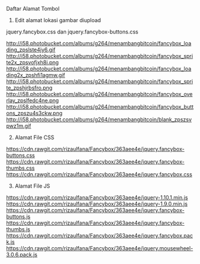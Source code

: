 Daftar Alamat Tombol

1) Edit alamat lokasi gambar diupload

jquery.fancybox.css dan 
jquery.fancybox-buttons.css

http://i58.photobucket.com/albums/g264/menambangbitcoin/fancybox_loading_zpslste4jy6.gif
http://i58.photobucket.com/albums/g264/menambangbitcoin/fancybox_sprite2x_zpsvofjxh8i.png
http://i58.photobucket.com/albums/g264/menambangbitcoin/fancybox_loading2x_zpshfi1agmw.gif
http://i58.photobucket.com/albums/g264/menambangbitcoin/fancybox_sprite_zpshjrbsfro.png
http://i58.photobucket.com/albums/g264/menambangbitcoin/fancybox_overlay_zpslfedc4ne.png
http://i58.photobucket.com/albums/g264/menambangbitcoin/fancybox_buttons_zpszu4s3ckw.png
http://i58.photobucket.com/albums/g264/menambangbitcoin/blank_zpszsvpwz1m.gif

2) Alamat File CSS

https://cdn.rawgit.com/rizaulfana/Fancybox/363aee4e/jquery.fancybox-buttons.css
https://cdn.rawgit.com/rizaulfana/Fancybox/363aee4e/jquery.fancybox-thumbs.css
https://cdn.rawgit.com/rizaulfana/Fancybox/363aee4e/jquery.fancybox.css

3) Alamat File JS

https://cdn.rawgit.com/rizaulfana/Fancybox/363aee4e/jquery-1.10.1.min.js
https://cdn.rawgit.com/rizaulfana/Fancybox/363aee4e/jquery-1.9.0.min.js
https://cdn.rawgit.com/rizaulfana/Fancybox/363aee4e/jquery.fancybox-buttons.js
https://cdn.rawgit.com/rizaulfana/Fancybox/363aee4e/jquery.fancybox-thumbs.js
https://cdn.rawgit.com/rizaulfana/Fancybox/363aee4e/jquery.fancybox.pack.js
https://cdn.rawgit.com/rizaulfana/Fancybox/363aee4e/jquery.mousewheel-3.0.6.pack.js
